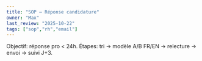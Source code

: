 ```yaml
---
title: "SOP — Réponse candidature"
owner: "Max"
last_review: "2025-10-22"
tags: ["sop","rh","email"]
---
```

Objectif: réponse pro < 24h. Étapes: tri → modèle A/B FR/EN → relecture → envoi → suivi J+3.
